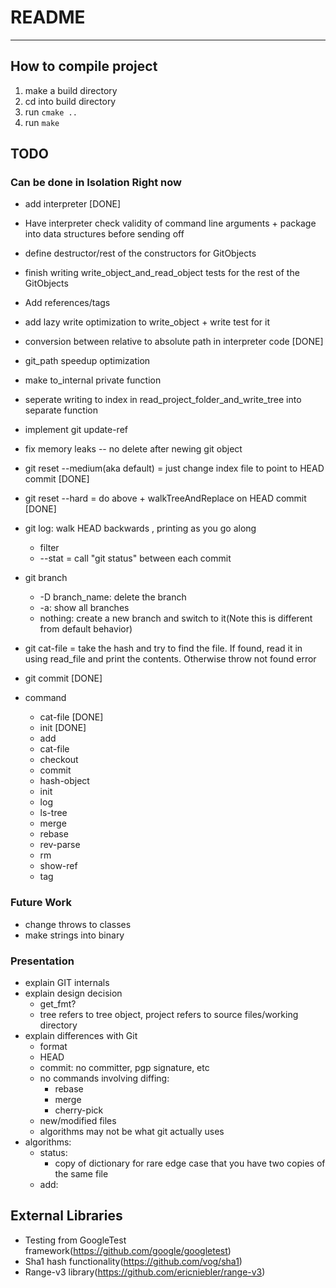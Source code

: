 # README
---

## How to compile project
1. make a build directory
2. cd into build directory
3. run `cmake ..`
4. run `make`

## TODO
### Can be done in Isolation Right now
* add interpreter [DONE]
* Have interpreter check validity of command line arguments + package into data structures before sending off
* define destructor/rest of the constructors for GitObjects
* finish writing write_object_and_read_object tests for the rest of the GitObjects
* Add references/tags
* add lazy write optimization to write_object + write test for it
* conversion between relative to absolute path in interpreter code [DONE]
* git_path speedup optimization
* make to_internal private function
* seperate writing to index in read_project_folder_and_write_tree into separate function

* implement git update-ref
* fix memory leaks -- no delete after newing git object

* git reset --medium(aka default) = just change index file to point to HEAD commit [DONE]
* git reset --hard = do above + walkTreeAndReplace on HEAD commit [DONE]
* git log: walk HEAD backwards , printing as you go along
    * filter 
    * --stat = call "git status" between each commit
* git branch
    * -D branch_name: delete the branch
    * -a: show all branches
    * nothing: create a new branch and switch to it(Note this is different from default behavior)
* git cat-file = take the hash and try to find the file. If found, read it in using read_file and print the contents. Otherwise throw not found error
* git commit [DONE]

* command
    * cat-file [DONE]
    * init [DONE]
    * add
    * cat-file
    * checkout 
    * commit   
    * hash-object
    * init     
    * log      
    * ls-tree 
    * merge    
    * rebase   
    * rev-parse
    * rm  
    * show-ref
    * tag
   
### Future Work
* change throws to classes
* make strings into binary

### Presentation
* explain GIT internals
* explain design decision
    * get_fmt?
    * tree refers to tree object, project refers to source files/working directory
* explain differences with Git
    * format
    * HEAD
    * commit: no committer, pgp signature, etc
    * no commands involving diffing:
        * rebase
        * merge
        * cherry-pick
    * new/modified files
    * algorithms may not be what git actually uses
* algorithms:
    * status:
        - copy of dictionary for rare edge case that you have two copies of the same file
    * add:

## External Libraries
* Testing from GoogleTest framework(https://github.com/google/googletest)
* Sha1 hash functionality(https://github.com/vog/sha1)
* Range-v3 library(https://github.com/ericniebler/range-v3)
